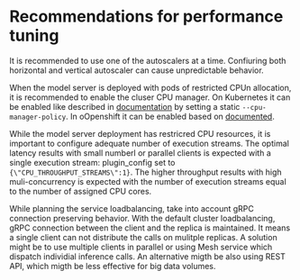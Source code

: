 
# Recommendations for performance tuning

It is recommended to use one of the autoscalers at a time. Confiuring both horizontal and vertical autoscaler can cause unpredictable behavior.

When the model server is deployed with pods of restricted CPUn allocation, it is recommended to enable the cluser CPU manager.
On Kubernetes it can be enabled like described in [documentation](https://kubernetes.io/docs/tasks/administer-cluster/cpu-management-policies/) by setting a static `--cpu-manager-policy`.
In oOpenshift it can be enabled based on [documented](https://docs.openshift.com/container-platform/4.10/scalability_and_performance/using-cpu-manager.html).

While the model server deployment has restricred CPU resources, it is important to configure adequate number of execution streams.
The optimal latency results with small numberl or parallel clients is expected with a single execution stream: plugin_config set to `{\"CPU_THROUGHPUT_STREAMS\":1}`. The higher throughput results with high muli-concurrency is expected with the number of execution streams equal to the number of assigned CPU cores. 

While planning the service loadbalancing, take into account gRPC connection preserving behavior. With the default cluster loadbalancing, gRPC connection between the client and the replica is maintained. It means a single client can not distribute the calls on mulitple replicas. A solution might be to use multiple clients in parallel or using Mesh service which dispatch individial inference calls. An alternative migth be also using REST API, which migth be less effective for big data volumes. 